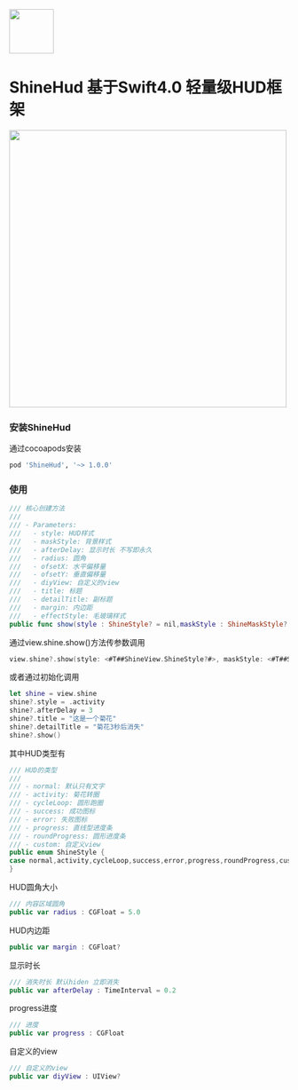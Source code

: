 
<img width="80" height="80" src="https://avatars0.githubusercontent.com/u/26161584?s=400&u=16aa790577ba20eedb394841b66d1fcfc300c3c1&v=4"/>

# ShineHud   基于Swift4.0 轻量级HUD框架

<img width="500" height="500" src="http://g.recordit.co/jR339GbkaM.gif"/>

### 安装ShineHud
通过cocoapods安装
```ruby
pod 'ShineHud', '~> 1.0.0'
```


### 使用
```swift
/// 核心创建方法
///
/// - Parameters:
///   - style: HUD样式
///   - maskStyle: 背景样式
///   - afterDelay: 显示时长 不写即永久
///   - radius: 圆角
///   - ofsetX: 水平偏移量
///   - ofsetY: 垂直偏移量
///   - diyView: 自定义的view
///   - title: 标题
///   - detailTitle: 副标题
///   - margin: 内边距
///   - effectStyle: 毛玻璃样式
public func show(style : ShineStyle? = nil,maskStyle : ShineMaskStyle? = nil,afterDelay : TimeInterval? = nil,radius : CGFloat? = nil,ofsetX : CGFloat? = nil,ofsetY : CGFloat? = nil,diyView : UIView? = nil,title : String? = nil,detailTitle : String? = nil,margin : CGFloat? = nil,effectStyle : UIBlurEffectStyle? = nil)
```

通过view.shine.show()方法传参数调用
```swift
view.shine?.show(style: <#T##ShineView.ShineStyle?#>, maskStyle: <#T##ShineView.ShineMaskStyle?#>, afterDelay: <#T##TimeInterval?#>, radius: <#T##CGFloat?#>, ofsetX: <#T##CGFloat?#>, ofsetY: <#T##CGFloat?#>, diyView: <#T##UIView?#>, title: <#T##String?#>, detailTitle: <#T##String?#>, margin: <#T##CGFloat?#>, effectStyle: <#T##UIBlurEffectStyle?#>)
```

或者通过初始化调用
```swift
let shine = view.shine
shine?.style = .activity
shine?.afterDelay = 3
shine?.title = "这是一个菊花"
shine?.detailTitle = "菊花3秒后消失"
shine?.show()
```

其中HUD类型有
```swift
/// HUD的类型
///
/// - normal: 默认只有文字
/// - activity: 菊花转圈
/// - cycleLoop: 圆形跑圈
/// - success: 成功图标
/// - error: 失败图标
/// - progress: 直线型进度条
/// - roundProgress: 圆形进度条
/// - custom: 自定义view
public enum ShineStyle {
case normal,activity,cycleLoop,success,error,progress,roundProgress,custom
}
```
HUD圆角大小
```swift
/// 内容区域圆角
public var radius : CGFloat = 5.0
```

HUD内边距
```swift
public var margin : CGFloat?
```

显示时长
```swift
/// 消失时长 默认hiden 立即消失
public var afterDelay : TimeInterval = 0.2
```

progress进度
```swift
/// 进度
public var progress : CGFloat
```

自定义的view
```swift
/// 自定义的view
public var diyView : UIView?
```


